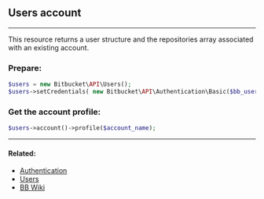 ## Users account

----
This resource returns a user structure and the repositories array associated with an existing account.

### Prepare:
```php
$users = new Bitbucket\API\Users();
$users->setCredentials( new Bitbucket\API\Authentication\Basic($bb_user, $bb_pass) );
```

### Get the account profile:
```php
$users->account()->profile($account_name);
```

----

#### Related:
  * [Authentication](authentication.md)
  * [Users](../users.md)
  * [BB Wiki](https://confluence.atlassian.com/display/BITBUCKET/account+Resource)
